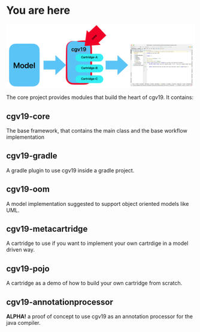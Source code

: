# You are here
![core-you-are-here.png](doc%2Fimages%2Fcore-you-are-here.png)

The core project provides modules that build the heart of cgv19. It contains:

## cgv19-core
The base framework, that contains the main class and the base workflow implementation

## cgv19-gradle
A gradle plugin to use cgv19 inside a gradle project.

## cgv19-oom

A model implementation suggested to support object oriented models like UML.

## cgv19-metacartridge

A cartridge to use if you want to implement your own cartrdige in a model driven way.

## cgv19-pojo

A cartridge as a demo of how to build your own cartridge from scratch.

## cgv19-annotationprocessor

__ALPHA!__ a proof of concept to use cgv19 as an annotation processor for the java compiler.
